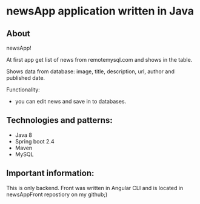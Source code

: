 # newsApp application written in Java

## About

newsApp!

At first app get list of news from remotemysql.com and shows in the table.

Shows data from database: image, title, description, url, author and published date.

Functionality:

- you can edit news and save in to databases.


## Technologies and patterns:

- Java 8
- Spring boot 2.4
- Maven
- MySQL


## Important information:

This is only backend. Front was written in Angular CLI and is located in newsAppFront repostiory on my github;)

